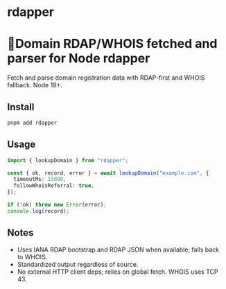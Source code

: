 # rdapper
🤵Domain RDAP/WHOIS fetched and parser for Node
rdapper
========

Fetch and parse domain registration data with RDAP-first and WHOIS fallback. Node 18+.

Install
-------

```bash
pnpm add rdapper
```

Usage
-----

```ts
import { lookupDomain } from "rdapper";

const { ok, record, error } = await lookupDomain("example.com", {
  timeoutMs: 15000,
  followWhoisReferral: true,
});

if (!ok) throw new Error(error);
console.log(record);
```

Notes
-----
- Uses IANA RDAP bootstrap and RDAP JSON when available; falls back to WHOIS.
- Standardized output regardless of source.
- No external HTTP client deps; relies on global fetch. WHOIS uses TCP 43.